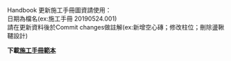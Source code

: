 Handbook 更新施工手冊圖資請使用：<br>
日期為檔名(ex:施工手冊 20190524.001)<br>
請在更新資料後於Commit changes做註解(ex:新增空心磚；修改柱位；刪除盪鞦韆設計)

**下載[施工手冊範本](https://reurl.cc/0daLx)**<br>
